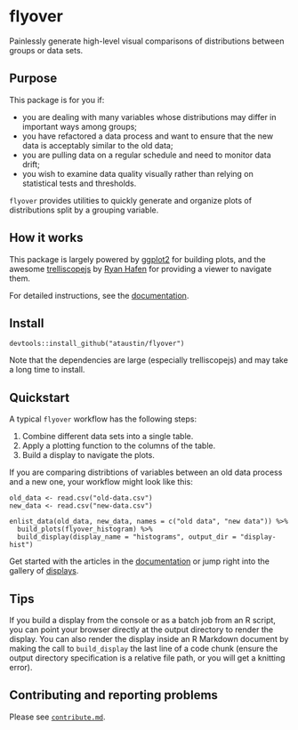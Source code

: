 # flyover
Painlessly generate high-level visual comparisons of distributions between groups or data sets.


## Purpose
This package is for you if:

* you are dealing with many variables whose distributions may differ in important ways among groups;
* you have refactored a data process and want to ensure that the new data is acceptably similar to the old data;
* you are pulling data on a regular schedule and need to monitor data drift;
* you wish to examine data quality visually rather than relying on statistical tests and thresholds.

`flyover` provides utilities to quickly generate and organize plots of distributions split by a grouping variable.


## How it works
This package is largely powered by [ggplot2](https://ggplot2.tidyverse.org/) for building plots, and the awesome [trelliscopejs](https://hafen.github.io/trelliscopejs/) by [Ryan Hafen](https://ryanhafen.com/) for providing a viewer to navigate them.

For detailed instructions, see the [documentation](https://ataustin.github.io/flyover/).


## Install
`devtools::install_github("ataustin/flyover")`

Note that the dependencies are large (especially trelliscopejs) and may take a long time to install.


## Quickstart
A typical `flyover` workflow has the following steps:

1. Combine different data sets into a single table.
2. Apply a plotting function to the columns of the table.
3. Build a display to navigate the plots.

If you are comparing distribtions of variables between an old data process and a new one, your workflow might look like this:

```
old_data <- read.csv("old-data.csv")
new_data <- read.csv("new-data.csv")

enlist_data(old_data, new_data, names = c("old data", "new data")) %>%
  build_plots(flyover_histogram) %>%
  build_display(display_name = "histograms", output_dir = "display-hist")
```

Get started with the articles in the [documentation](https://ataustin.github.io/flyover/) or jump right into the gallery of [displays](https://ataustin.github.io/flyover/articles/05-gallery.html).


## Tips
If you build a display from the console or as a batch job from an R script, you can point your browser directly at the output directory to render the display.  You can also render the display inside an R Markdown document by making the call to `build_display` the last line of a code chunk (ensure the output directory specification is a relative file path, or you will get a knitting error).


## Contributing and reporting problems

Please see [`contribute.md`](https://github.com/ataustin/flyover/blob/master/contribute.md).